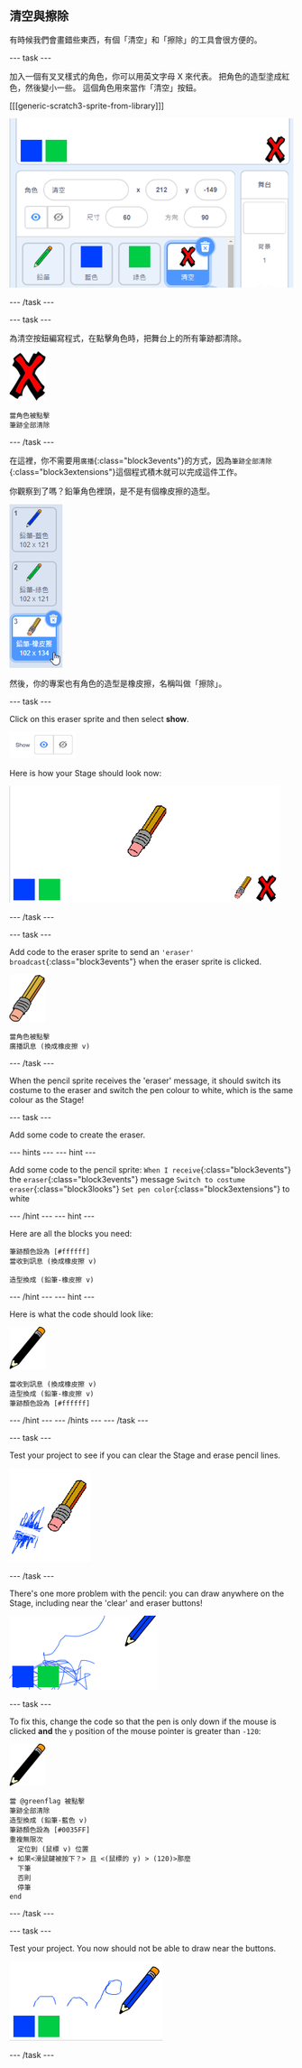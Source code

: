## 清空與擦除

有時候我們會畫錯些東西，有個「清空」和「擦除」的工具會很方便的。

\--- task \---

加入一個有叉叉樣式的角色，你可以用英文字母 X 來代表。 把角色的造型塗成紅色，然後變小一些。 這個角色用來當作「清空」按鈕。

[[[generic-scratch3-sprite-from-library]]]

![截圖](images/paint-x.png)

\--- /task \---

\--- task \---

為清空按鈕編寫程式，在點擊角色時，把舞台上的所有筆跡都清除。

![叉叉](images/cross.png)

```blocks3
當角色被點擊
筆跡全部清除
```

\--- /task \---

在這裡，你不需要用`廣播`{:class="block3events"}的方式，因為`筆跡全部清除`{:class="block3extensions"}這個程式積木就可以完成這件工作。

你觀察到了嗎？鉛筆角色裡頭，是不是有個橡皮擦的造型。

![截圖](images/paint-eraser-costume.png)

然後，你的專案也有角色的造型是橡皮擦，名稱叫做「擦除」。

\--- task \---

Click on this eraser sprite and then select **show**.

![截圖](images/show-eraser.png)

Here is how your Stage should look now:

![screenshot](images/paint-eraser-stage.png)

\--- /task \---

\--- task \---

Add code to the eraser sprite to send an `'eraser' broadcast`{:class="block3events"} when the eraser sprite is clicked.

![eraser](images/eraser.png)

```blocks3
當角色被點擊
廣播訊息 (換成橡皮擦 v)
```

\--- /task \---

When the pencil sprite receives the 'eraser' message, it should switch its costume to the eraser and switch the pen colour to white, which is the same colour as the Stage!

\--- task \---

Add some code to create the eraser.

\--- hints \--- \--- hint \---

Add some code to the pencil sprite: `When I receive`{:class="block3events"} the `eraser`{:class="block3events"} message `Switch to costume eraser`{:class="block3looks"} `Set pen color`{:class="block3extensions"} to white

\--- /hint \--- \--- hint \---

Here are all the blocks you need:

```blocks3
筆跡顏色設為 [#ffffff]
當收到訊息 (換成橡皮擦 v)

造型換成 (鉛筆-橡皮擦 v)
```

\--- /hint \--- \--- hint \---

Here is what the code should look like:

![pencil](images/pencil.png)

```blocks3
當收到訊息 (換成橡皮擦 v)
造型換成 (鉛筆-橡皮擦 v)
筆跡顏色設為 [#ffffff]
```

\--- /hint \--- \--- /hints \--- \--- /task \---

\--- task \---

Test your project to see if you can clear the Stage and erase pencil lines.

![screenshot](images/paint-erase-test.png)

\--- /task \---

There's one more problem with the pencil: you can draw anywhere on the Stage, including near the 'clear' and eraser buttons!

![screenshot](images/paint-draw-problem.png)

\--- task \---

To fix this, change the code so that the pen is only down if the mouse is clicked **and** the `y` position of the mouse pointer is greater than `-120`:

![pencil](images/pencil.png)

```blocks3
當 @greenflag 被點擊
筆跡全部清除
造型換成 (鉛筆-藍色 v)
筆跡顏色設為 [#0035FF]
重複無限次
  定位到 (鼠標 v) 位置
+ 如果<滑鼠鍵被按下？> 且 <(鼠標的 y) > (120)>那麼
  下筆
  否則
  停筆
end
```

\--- /task \---

\--- task \---

Test your project. You now should not be able to draw near the buttons.

![screenshot](images/paint-fixed.png)

\--- /task \---
